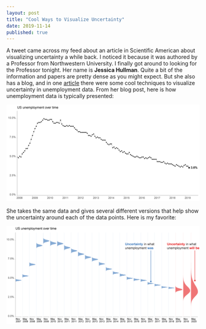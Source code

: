 ```yaml
---
layout: post
title: "Cool Ways to Visualize Uncertainty"
date: 2019-11-14
published: true
---
```

A tweet came across my feed about an article in Scientific American about visualizing uncertainty a while back. 
I noticed it because it was authored by a Professor from Northwestern University.  I finally got around to looking for the 
Professor tonight.  Her name is __Jessica Hullman__.  Quite a bit of the information and papers are pretty dense as you might expect.
But she also has a blog, and in one [article](https://medium.com/multiple-views-visualization-research-explained/uncertainty-visualization-explained-part-2-continuous-encodings-967a7f7c38d0)
 there were some cool techniques to visualize uncertainty in unemployment data.  From her blog post, here is how unemployment data is typically presented:

 ![Unemployment with No Uncertainty](/assets/Hullman1.png)

 She takes the same data and gives several different versions that help show the uncertainty around each of the data points.  Here is my favorite:

 ![Unemployment with Uncertainty](/assets/Hullman2.png)
